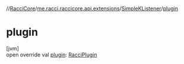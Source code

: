 //[RacciCore](../../../index.md)/[me.racci.raccicore.api.extensions](../index.md)/[SimpleKListener](index.md)/[plugin](plugin.md)

# plugin

[jvm]\
open override val [plugin](plugin.md): [RacciPlugin](../../me.racci.raccicore.api.plugin/-racci-plugin/index.md)
